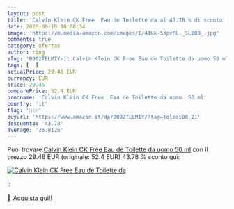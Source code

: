 ```yaml
---
layout: post
title: 'Calvin Klein CK Free  Eau de Toilette da al 43.78 % di sconto'
date: 2020-09-19 10:08:34
image: 'https://m.media-amazon.com/images/I/41Uk-5XprPL._SL200_.jpg'
comments: true
category: ofertas
author: ring
slug: 'B002TELMIY-it Calvin Klein CK Free Eau de Toilette da uomo 50 ml'
tags: [  ]
actualPrice: 29.46 EUR
currency: EUR
price: 29.46
comparePrice: 52.4 EUR
prodname: 'Calvin Klein CK Free  Eau de Toilette da uomo  50 ml'
country: 'it'
flag: '🇮🇹'
buyurl: 'https://www.amazon.it/dp/B002TELMIY/?tag=tolees00-21'
descuento: '43.78'
average: '26.8125'
---
```


Puoi trovare [Calvin Klein CK Free  Eau de Toilette da uomo  50 ml](https://www.amazon.it/dp/B002TELMIY/?tag=tolees00-21) con il prezzo 29.46 EUR (originale: 52.4 EUR) 43.78 % sconto qui:

[![Calvin Klein CK Free  Eau de Toilette da](https://m.media-amazon.com/images/I/41Uk-5XprPL._SL200_.jpg)](https://www.amazon.it/dp/B002TELMIY/?tag=tolees00-21)

ℹ️:


[🛒 Acquista qui!!](https://www.amazon.it/dp/B002TELMIY/?tag=tolees00-21)
